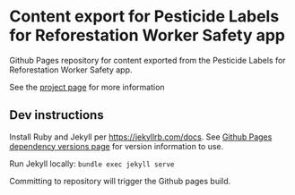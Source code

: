 # Content export for Pesticide Labels for Reforestation Worker Safety app

Github Pages repository for content exported from the Pesticide Labels for Reforestation Worker Safety app.

See the [project page](https://deohs.washington.edu/pnash/bilingual-pesticide-labels-reforestation-worker-safety) for more information


## Dev instructions

Install Ruby and Jekyll per https://jekyllrb.com/docs. See [Github Pages dependency versions page](https://pages.github.com/versions/) for version information to use.

Run Jekyll locally: `bundle exec jekyll serve`

Committing to repository will trigger the Github pages build.